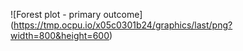 ![Forest plot - primary outcome] (https://tmp.ocpu.io/x05c0301b24/graphics/last/png?width=800&height=600)
